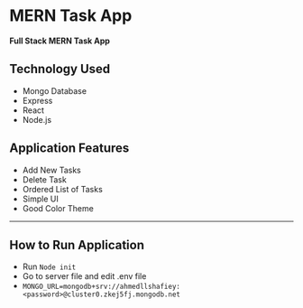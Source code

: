 # MERN Task App

**Full Stack MERN Task App**

## Technology Used
- Mongo Database
- Express
- React
- Node.js

## Application Features
- Add New Tasks
- Delete Task
- Ordered List of Tasks
- Simple UI
- Good Color Theme

*****

## How to Run Application

- Run `Node init`
- Go to server file and edit .env file 
- `MONGO_URL=mongodb+srv://ahmedllshafiey:<password>@cluster0.zkej5fj.mongodb.net`
